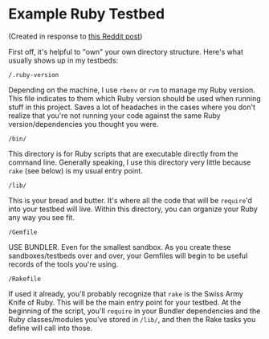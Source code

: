 # Example Ruby Testbed

(Created in response to [this Reddit post](http://www.reddit.com/r/ruby/comments/30igbo/is_there_a_tool_like_firebug_for_ruby/))

First off, it's helpful to "own" your own directory structure.  Here's what usually shows up in my testbeds:

    /.ruby-version
Depending on the machine, I use `rbenv` or `rvm` to manage my Ruby version.  This file indicates to them which Ruby version should be used when running stuff in this project.  Saves a lot of headaches in the cases where you don't realize that you're not running your code against the same Ruby version/dependencies you thought you were.

    /bin/
This directory is for Ruby scripts that are executable directly from the command line.  Generally speaking, I use this directory very little because `rake` (see below) is my usual entry point.

    /lib/
This is your bread and butter.  It's where all the code that will be `require`'d into your testbed will live.  Within this directory, you can organize your Ruby any way you see fit.

    /Gemfile
USE BUNDLER.  Even for the smallest sandbox.  As you create these sandboxes/testbeds over and over, your Gemfiles will begin to be useful records of the tools you're using.

    /Rakefile
If used it already, you'll probably recognize that `rake` is the Swiss Army Knife of Ruby.  This will be the main entry point for your testbed.  At the beginning of the script, you'll `require` in your Bundler dependencies and the Ruby classes/modules you've stored in `/lib/`, and then the Rake tasks you define will call into those.
